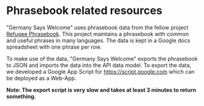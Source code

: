 # Phrasebook related resources

"Germany Says Welcome" uses phrasebook data from the fellow project [Refugee Phrasebook](http://www.refugeephrasebook.de).
 This project maintains a phrasebook with common and useful phrases in many languages. The data is kept in a
 Google docs spreadsheet with one phrase per row. 
 
 To make use of the data, "Germany Says Welcome" exports the phrasebook to JSON and imports the data into the API data 
 model. To export the data, we developed a Google App Script for https://script.google.com 
 which can be deployed as a Web-App. 
 
<b>Note: The export script is very slow and takes at least 3 minutes to return something.</b>
 
 
